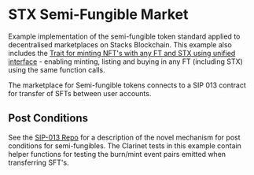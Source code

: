 # STX Semi-Fungible Market

Example implementation of the semi-fungible token standard applied to decentralised marketplaces on Stacks Blockchain. This example also includes the [Trait for minting NFT's with any FT and STX using unified interface](https://github.com/stacksgov/sips/issues/60) - enabling minting, listing and buying in any FT (including STX) using the same function calls.

The marketplace for Semi-fungible tokens connects to a SIP 013 contract for transfer of SFTs between user accounts.

## Post Conditions

See the [SIP-013 Repo](https://github.com/Clarity-Innovation-Lab/stx-semi-fungible-token) for a description of the novel mechanism for post conditions for semi-fungibles. The Clarinet tests in this example contain helper functions for testing the burn/mint event pairs emitted when transferring SFT's.
